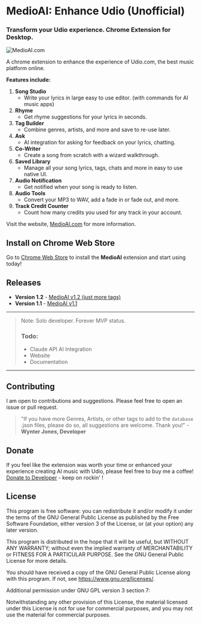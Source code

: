 # MedioAI: Enhance Udio (Unofficial)

### Transform your Udio experience. Chrome Extension for Desktop.

![MedioAI.com](https://github.com/WynterJones/MedioAI-for-Udio/blob/main/app/images/banner.png)

A chrome extension to enhance the experience of Udio.com, the best music platform online.

**Features include:**

1. **Song Studio**
   - Write your lyrics in large easy to use editor. (with commands for AI music apps)
2. **Rhyme**
   - Get rhyme suggestions for your lyrics in seconds.
3. **Tag Builder**
   - Combine genres, artists, and more and save to re-use later.
4. **Ask**
   - AI integration for asking for feedback on your lyrics, chatting.
5. **Co-Writer**
    - Create a song from scratch with a wizard walkthrough.
6. **Saved Library**
    - Manage all your song lyrics, tags, chats and more in easy to use native UI.
7. **Audio Notification**
    - Get notified when your song is ready to listen.
8. **Audio Tools**
    - Convert your MP3 to WAV, add a fade in or fade out, and more.
9. **Track Credit Counter**
    - Count how many credits you used for any track in your account.

Visit the website, [MedioAI.com](https://www.medioai.com) for more information.

## Install on Chrome Web Store

Go to [Chrome Web Store](https://chromewebstore.google.com/detail/me-dio/gkajdljokjallnlfkibjoiolndccinoi) to install the **MedioAI** extension and start using today!


## Releases

- **Version 1.2** - [MedioAI v1.2 (just more tags)](https://github.com/WynterJones/MedioAI-for-Udio/releases/tag/v1.2)
- **Version 1.1** - [MedioAI v1.1](https://github.com/WynterJones/MedioAI-for-Udio/releases/tag/v1.1)

---

> Note: Solo developer. Forever MVP status.
>
> ### Todo:
>
> - Claude API AI Integration
> - Website
> - Documentation

---

## Contributing

I am open to contributions and suggestions. Please feel free to open an issue or pull request.

> "If you have more Genres, Artists, or other tags to add to the `database` .json files, please do so, all suggestions are welcome. Thank you!" - **Wynter Jones, Developer**

## Donate

If you feel like the extension was worth your time or enhanced your experience creating AI music with Udio, please feel free to buy me a coffee! [Donate to Developer](https://buymeacoffee.com/wyntera) - keep on rockin' !

## License

This program is free software: you can redistribute it and/or modify
it under the terms of the GNU General Public License as published by
the Free Software Foundation, either version 3 of the License, or
(at your option) any later version.

This program is distributed in the hope that it will be useful,
but WITHOUT ANY WARRANTY; without even the implied warranty of
MERCHANTABILITY or FITNESS FOR A PARTICULAR PURPOSE. See the
GNU General Public License for more details.

You should have received a copy of the GNU General Public License
along with this program. If not, see <https://www.gnu.org/licenses/>.

Additional permission under GNU GPL version 3 section 7:

Notwithstanding any other provision of this License, the material
licensed under this License is not for use for commercial purposes,
and you may not use the material for commercial purposes.
